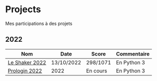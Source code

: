 # Projects
Mes participations à des projets

## 2022
| Nom | Date | Score | Commentaire |
| --- | --- | --- | --- |
| [Le Shaker 2022](https://www.isograd-testingservices.com/FR/solutions-challenges-de-code?cts_id=88&reg_typ_id=2&que_str_id=&cli_id=45alrk6jpdnaguf3oa3gto2875&rtn_pag=https%3A%2F%2Fwww.isograd-testingservices.com%2F%2FFR%2Fsolutions-challenges-de-code%3Fcts_id%3D76) | 13/10/2022 | 298/1071 | En Python 3 |
| [Prologin 2022](https://prologin.org/) | 2022 | En cours | En Python 3 |
